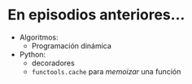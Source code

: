 # En episodios anteriores...

- Algoritmos:
    - Programación dinámica
- Python:
    - decoradores
    - `functools.cache` para *memoizar* una función
